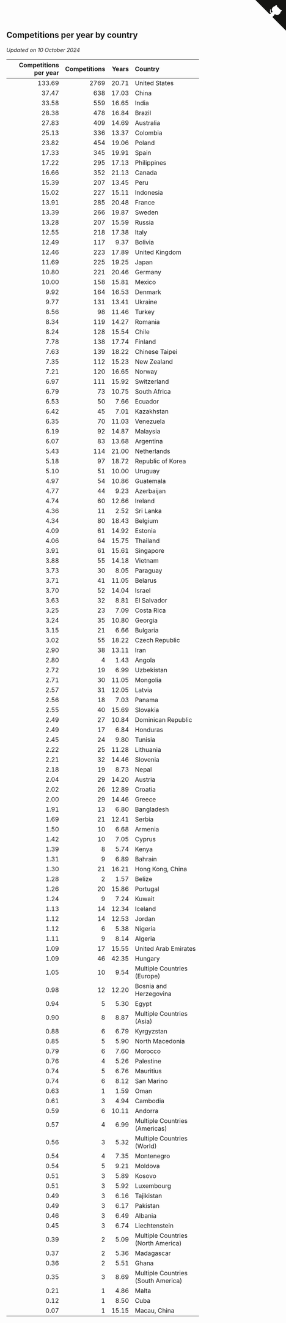 ## Competitions per year by country

*Updated on 10 October 2024*

| Competitions per year | Competitions | Years | Country |
| ---: | ---: | ---: | :--- |
| 133.69 | 2769 | 20.71 | United States |
| 37.47 | 638 | 17.03 | China |
| 33.58 | 559 | 16.65 | India |
| 28.38 | 478 | 16.84 | Brazil |
| 27.83 | 409 | 14.69 | Australia |
| 25.13 | 336 | 13.37 | Colombia |
| 23.82 | 454 | 19.06 | Poland |
| 17.33 | 345 | 19.91 | Spain |
| 17.22 | 295 | 17.13 | Philippines |
| 16.66 | 352 | 21.13 | Canada |
| 15.39 | 207 | 13.45 | Peru |
| 15.02 | 227 | 15.11 | Indonesia |
| 13.91 | 285 | 20.48 | France |
| 13.39 | 266 | 19.87 | Sweden |
| 13.28 | 207 | 15.59 | Russia |
| 12.55 | 218 | 17.38 | Italy |
| 12.49 | 117 | 9.37 | Bolivia |
| 12.46 | 223 | 17.89 | United Kingdom |
| 11.69 | 225 | 19.25 | Japan |
| 10.80 | 221 | 20.46 | Germany |
| 10.00 | 158 | 15.81 | Mexico |
| 9.92 | 164 | 16.53 | Denmark |
| 9.77 | 131 | 13.41 | Ukraine |
| 8.56 | 98 | 11.46 | Turkey |
| 8.34 | 119 | 14.27 | Romania |
| 8.24 | 128 | 15.54 | Chile |
| 7.78 | 138 | 17.74 | Finland |
| 7.63 | 139 | 18.22 | Chinese Taipei |
| 7.35 | 112 | 15.23 | New Zealand |
| 7.21 | 120 | 16.65 | Norway |
| 6.97 | 111 | 15.92 | Switzerland |
| 6.79 | 73 | 10.75 | South Africa |
| 6.53 | 50 | 7.66 | Ecuador |
| 6.42 | 45 | 7.01 | Kazakhstan |
| 6.35 | 70 | 11.03 | Venezuela |
| 6.19 | 92 | 14.87 | Malaysia |
| 6.07 | 83 | 13.68 | Argentina |
| 5.43 | 114 | 21.00 | Netherlands |
| 5.18 | 97 | 18.72 | Republic of Korea |
| 5.10 | 51 | 10.00 | Uruguay |
| 4.97 | 54 | 10.86 | Guatemala |
| 4.77 | 44 | 9.23 | Azerbaijan |
| 4.74 | 60 | 12.66 | Ireland |
| 4.36 | 11 | 2.52 | Sri Lanka |
| 4.34 | 80 | 18.43 | Belgium |
| 4.09 | 61 | 14.92 | Estonia |
| 4.06 | 64 | 15.75 | Thailand |
| 3.91 | 61 | 15.61 | Singapore |
| 3.88 | 55 | 14.18 | Vietnam |
| 3.73 | 30 | 8.05 | Paraguay |
| 3.71 | 41 | 11.05 | Belarus |
| 3.70 | 52 | 14.04 | Israel |
| 3.63 | 32 | 8.81 | El Salvador |
| 3.25 | 23 | 7.09 | Costa Rica |
| 3.24 | 35 | 10.80 | Georgia |
| 3.15 | 21 | 6.66 | Bulgaria |
| 3.02 | 55 | 18.22 | Czech Republic |
| 2.90 | 38 | 13.11 | Iran |
| 2.80 | 4 | 1.43 | Angola |
| 2.72 | 19 | 6.99 | Uzbekistan |
| 2.71 | 30 | 11.05 | Mongolia |
| 2.57 | 31 | 12.05 | Latvia |
| 2.56 | 18 | 7.03 | Panama |
| 2.55 | 40 | 15.69 | Slovakia |
| 2.49 | 27 | 10.84 | Dominican Republic |
| 2.49 | 17 | 6.84 | Honduras |
| 2.45 | 24 | 9.80 | Tunisia |
| 2.22 | 25 | 11.28 | Lithuania |
| 2.21 | 32 | 14.46 | Slovenia |
| 2.18 | 19 | 8.73 | Nepal |
| 2.04 | 29 | 14.20 | Austria |
| 2.02 | 26 | 12.89 | Croatia |
| 2.00 | 29 | 14.46 | Greece |
| 1.91 | 13 | 6.80 | Bangladesh |
| 1.69 | 21 | 12.41 | Serbia |
| 1.50 | 10 | 6.68 | Armenia |
| 1.42 | 10 | 7.05 | Cyprus |
| 1.39 | 8 | 5.74 | Kenya |
| 1.31 | 9 | 6.89 | Bahrain |
| 1.30 | 21 | 16.21 | Hong Kong, China |
| 1.28 | 2 | 1.57 | Belize |
| 1.26 | 20 | 15.86 | Portugal |
| 1.24 | 9 | 7.24 | Kuwait |
| 1.13 | 14 | 12.34 | Iceland |
| 1.12 | 14 | 12.53 | Jordan |
| 1.12 | 6 | 5.38 | Nigeria |
| 1.11 | 9 | 8.14 | Algeria |
| 1.09 | 17 | 15.55 | United Arab Emirates |
| 1.09 | 46 | 42.35 | Hungary |
| 1.05 | 10 | 9.54 | Multiple Countries (Europe) |
| 0.98 | 12 | 12.20 | Bosnia and Herzegovina |
| 0.94 | 5 | 5.30 | Egypt |
| 0.90 | 8 | 8.87 | Multiple Countries (Asia) |
| 0.88 | 6 | 6.79 | Kyrgyzstan |
| 0.85 | 5 | 5.90 | North Macedonia |
| 0.79 | 6 | 7.60 | Morocco |
| 0.76 | 4 | 5.26 | Palestine |
| 0.74 | 5 | 6.76 | Mauritius |
| 0.74 | 6 | 8.12 | San Marino |
| 0.63 | 1 | 1.59 | Oman |
| 0.61 | 3 | 4.94 | Cambodia |
| 0.59 | 6 | 10.11 | Andorra |
| 0.57 | 4 | 6.99 | Multiple Countries (Americas) |
| 0.56 | 3 | 5.32 | Multiple Countries (World) |
| 0.54 | 4 | 7.35 | Montenegro |
| 0.54 | 5 | 9.21 | Moldova |
| 0.51 | 3 | 5.89 | Kosovo |
| 0.51 | 3 | 5.92 | Luxembourg |
| 0.49 | 3 | 6.16 | Tajikistan |
| 0.49 | 3 | 6.17 | Pakistan |
| 0.46 | 3 | 6.49 | Albania |
| 0.45 | 3 | 6.74 | Liechtenstein |
| 0.39 | 2 | 5.09 | Multiple Countries (North America) |
| 0.37 | 2 | 5.36 | Madagascar |
| 0.36 | 2 | 5.51 | Ghana |
| 0.35 | 3 | 8.69 | Multiple Countries (South America) |
| 0.21 | 1 | 4.86 | Malta |
| 0.12 | 1 | 8.50 | Cuba |
| 0.07 | 1 | 15.15 | Macau, China |


<a href="https://github.com/jonatanklosko/wca_statistics" class="github-corner" aria-label="View source on Github"><svg width="80" height="80" viewBox="0 0 250 250" style="fill:#151513; color:#fff; position: absolute; top: 0; border: 0; right: 0;" aria-hidden="true"><path d="M0,0 L115,115 L130,115 L142,142 L250,250 L250,0 Z"></path><path d="M128.3,109.0 C113.8,99.7 119.0,89.6 119.0,89.6 C122.0,82.7 120.5,78.6 120.5,78.6 C119.2,72.0 123.4,76.3 123.4,76.3 C127.3,80.9 125.5,87.3 125.5,87.3 C122.9,97.6 130.6,101.9 134.4,103.2" fill="currentColor" style="transform-origin: 130px 106px;" class="octo-arm"></path><path d="M115.0,115.0 C114.9,115.1 118.7,116.5 119.8,115.4 L133.7,101.6 C136.9,99.2 139.9,98.4 142.2,98.6 C133.8,88.0 127.5,74.4 143.8,58.0 C148.5,53.4 154.0,51.2 159.7,51.0 C160.3,49.4 163.2,43.6 171.4,40.1 C171.4,40.1 176.1,42.5 178.8,56.2 C183.1,58.6 187.2,61.8 190.9,65.4 C194.5,69.0 197.7,73.2 200.1,77.6 C213.8,80.2 216.3,84.9 216.3,84.9 C212.7,93.1 206.9,96.0 205.4,96.6 C205.1,102.4 203.0,107.8 198.3,112.5 C181.9,128.9 168.3,122.5 157.7,114.1 C157.9,116.9 156.7,120.9 152.7,124.9 L141.0,136.5 C139.8,137.7 141.6,141.9 141.8,141.8 Z" fill="currentColor" class="octo-body"></path></svg></a><style>.github-corner:hover .octo-arm{animation:octocat-wave 560ms ease-in-out}@keyframes octocat-wave{0%,100%{transform:rotate(0)}20%,60%{transform:rotate(-25deg)}40%,80%{transform:rotate(10deg)}}@media (max-width:500px){.github-corner:hover .octo-arm{animation:none}.github-corner .octo-arm{animation:octocat-wave 560ms ease-in-out}}</style>
